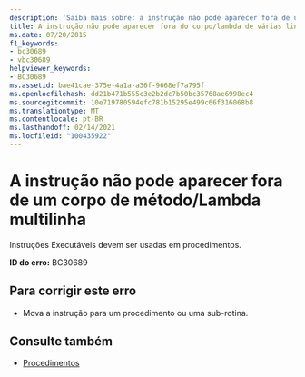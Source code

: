 ```yaml
---
description: 'Saiba mais sobre: a instrução não pode aparecer fora de um corpo de método/Lambda multilinha'
title: A instrução não pode aparecer fora do corpo/lambda de várias linhas de um método
ms.date: 07/20/2015
f1_keywords:
- bc30689
- vbc30689
helpviewer_keywords:
- BC30689
ms.assetid: bae41cae-375e-4a1a-a36f-9668ef7a795f
ms.openlocfilehash: dd21b471b555c3e2b2dc7b50bc35768ae6998ec4
ms.sourcegitcommit: 10e719780594efc781b15295e499c66f316068b8
ms.translationtype: MT
ms.contentlocale: pt-BR
ms.lasthandoff: 02/14/2021
ms.locfileid: "100435922"
---
```

# <a name="statement-cannot-appear-outside-of-a-method-bodymultiline-lambda"></a>A instrução não pode aparecer fora de um corpo de método/Lambda multilinha

Instruções Executáveis devem ser usadas em procedimentos.  
  
 **ID do erro:** BC30689  
  
## <a name="to-correct-this-error"></a>Para corrigir este erro  
  
- Mova a instrução para um procedimento ou uma sub-rotina.  
  
## <a name="see-also"></a>Consulte também

- [Procedimentos](../programming-guide/language-features/procedures/index.md)
